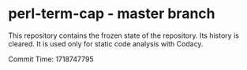 # perl-term-cap - master branch

This repository contains the frozen state of the repository.
Its history is cleared. It is used only for static code
analysis with Codacy.

Commit Time: 1718747795